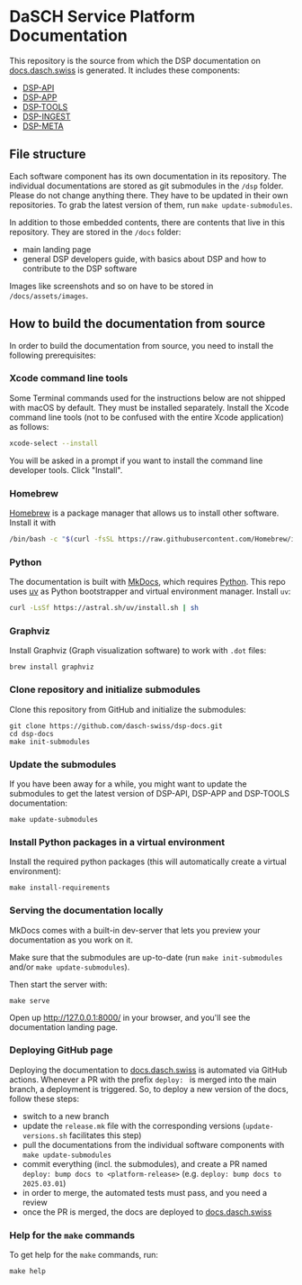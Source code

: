 # DaSCH Service Platform Documentation

This repository is the source from which the DSP documentation
on [docs.dasch.swiss](https://docs.dasch.swiss) is generated.
It includes these components:

- [DSP-API](https://github.com/dasch-swiss/dsp-api)
- [DSP-APP](https://github.com/dasch-swiss/dsp-das)
- [DSP-TOOLS](https://github.com/dasch-swiss/dsp-tools)
- [DSP-INGEST](https://github.com/dasch-swiss/dsp-ingest)
- [DSP-META](https://github.com/dasch-swiss/dsp-meta)

## File structure

Each software component has its own documentation in its repository.
The individual documentations are stored as git submodules in the `/dsp` folder. Please do not change anything there.
They have to be updated in their own repositories. To grab the latest version of them, run `make update-submodules`.

In addition to those embedded contents, there are contents that live in this repository.
They are stored in the `/docs` folder:

- main landing page
- general DSP developers guide, with basics about DSP and how to contribute to the DSP software

Images like screenshots and so on have to be stored in `/docs/assets/images`.

## How to build the documentation from source

In order to build the documentation from source,
you need to install the following prerequisites:

### Xcode command line tools

Some Terminal commands used for the instructions below are not shipped with macOS by default.
They must be installed separately.
Install the Xcode command line tools (not to be confused with the entire Xcode application) as follows:

```bash
xcode-select --install
```

You will be asked in a prompt if you want to install the command line developer tools. Click "Install".

### Homebrew

[Homebrew](https://brew.sh) is a package manager that allows us to install other software.
Install it with

```bash
/bin/bash -c "$(curl -fsSL https://raw.githubusercontent.com/Homebrew/install/HEAD/install.sh)"
```


### Python

The documentation is built with [MkDocs](https://www.mkdocs.org),
which requires [Python](https://www.python.org/).
This repo uses [uv](https://docs.astral.sh/uv/) as Python bootstrapper and virtual environment manager.
Install `uv`:

```bash
curl -LsSf https://astral.sh/uv/install.sh | sh
```

### Graphviz

Install Graphviz (Graph visualization software) to work with `.dot` files:

```shell
brew install graphviz
```

### Clone repository and initialize submodules

Clone this repository from GitHub and initialize the submodules:

```shell
git clone https://github.com/dasch-swiss/dsp-docs.git
cd dsp-docs
make init-submodules
```

### Update the submodules

If you have been away for a while, you might want to update the submodules
to get the latest version of DSP-API, DSP-APP and DSP-TOOLS documentation:

```shell
make update-submodules
```

### Install Python packages in a virtual environment

Install the required python packages (this will automatically create a virtual environment):

```shell
make install-requirements
```

### Serving the documentation locally

MkDocs comes with a built-in dev-server that lets you preview your documentation as you work on it.

Make sure that the submodules are up-to-date (run `make init-submodules` and/or `make update-submodules`).

Then start the server with:

```shell
make serve
```

Open up <http://127.0.0.1:8000/> in your browser, and you'll see the documentation landing page.

### Deploying GitHub page

Deploying the documentation to [docs.dasch.swiss](https://docs.dasch.swiss/) is automated via GitHub actions.
Whenever a PR with the prefix `deploy: ` is merged into the main branch, a deployment is triggered.
So, to deploy a new version of the docs, follow these steps:

- switch to a new branch
- update the `release.mk` file with the corresponding versions (`update-versions.sh` facilitates this step)
- pull the documentations from the individual software components with `make update-submodules`
- commit everything (incl. the submodules), and create a PR named `deploy: bump docs to <platform-release>`
  (e.g. `deploy: bump docs to 2025.03.01`)
- in order to merge, the automated tests must pass, and you need a review
- once the PR is merged, the docs are deployed to [docs.dasch.swiss](https://docs.dasch.swiss/)

### Help for the `make` commands

To get help for the `make` commands, run:

```shell
make help
```
